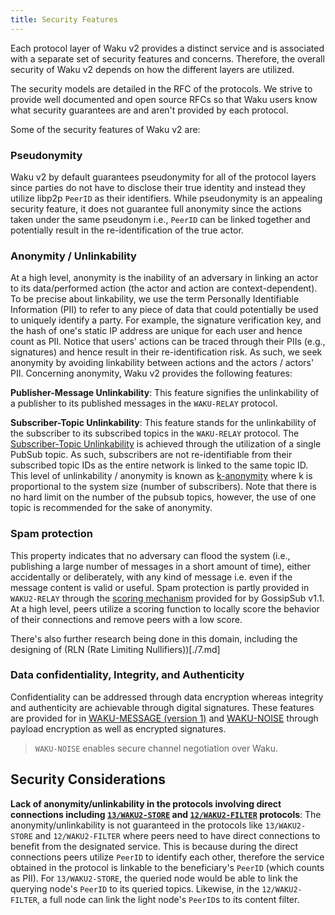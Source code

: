 ```yaml
---
title: Security Features
---
```


Each protocol layer of Waku v2 provides a distinct service and is associated with a separate set of security features and concerns.
Therefore, the overall security of Waku v2 depends on how the different layers are utilized.

The security models are detailed in the RFC of the protocols.
We strive to provide well documented and open source RFCs so that Waku users know what security guarantees are and aren't provided by each protocol.

Some of the security features of Waku v2 are:

### Pseudonymity

Waku v2 by default guarantees pseudonymity for all of the protocol layers since parties do not have to disclose their true identity
and instead they utilize libp2p `PeerID` as their identifiers.
While pseudonymity is an appealing security feature, it does not guarantee full anonymity since the actions taken under the same pseudonym
i.e., `PeerID` can be linked together and potentially result in the re-identification of the true actor.

### Anonymity / Unlinkability

At a high level, anonymity is the inability of an adversary in linking an actor to its data/performed action (the actor and action are context-dependent).
To be precise about linkability, we use the term Personally Identifiable Information (PII) to refer to any piece of data that could potentially be used to uniquely identify a party.
For example, the signature verification key, and the hash of one's static IP address are unique for each user and hence count as PII.
Notice that users' actions can be traced through their PIIs (e.g., signatures) and hence result in their re-identification risk.
As such, we seek anonymity by avoiding linkability between actions and the actors / actors' PII. Concerning anonymity, Waku v2 provides the following features:

**Publisher-Message Unlinkability**:
This feature signifies the unlinkability of a publisher to its published messages in the `WAKU-RELAY` protocol.

**Subscriber-Topic Unlinkability**:
This feature stands for the unlinkability of the subscriber to its subscribed topics in the `WAKU-RELAY` protocol.
The [Subscriber-Topic Unlinkability](https://rfc.vac.dev/spec/11/#security-analysis) is achieved through the utilization of a single PubSub topic.
As such, subscribers are not re-identifiable from their subscribed topic IDs as the entire network is linked to the same topic ID.
This level of unlinkability / anonymity is known as [k-anonymity](https://www.privitar.com/blog/k-anonymity-an-introduction/) where k is proportional to the system size (number of subscribers).
Note that there is no hard limit on the number of the pubsub topics, however, the use of one topic is recommended for the sake of anonymity.

### Spam protection

This property indicates that no adversary can flood the system (i.e., publishing a large number of messages in a short amount of time), either accidentally or deliberately, with any kind of message i.e. even if the message content is valid or useful.
Spam protection is partly provided in `WAKU2-RELAY` through the [scoring mechanism](https://github.com/libp2p/specs/blob/master/pubsub/gossipsub/gossipsub-v1.1.md#spam-protection-measures) provided for by GossipSub v1.1.
At a high level, peers utilize a scoring function to locally score the behavior of their connections and remove peers with a low score.

There's also further research being done in this domain, including the designing of (RLN (Rate Limiting Nullifiers))[./7.md]

### Data confidentiality, Integrity, and Authenticity

Confidentiality can be addressed through data encryption whereas integrity and authenticity are achievable through digital signatures.
These features are provided for in [WAKU-MESSAGE (version 1)](https://rfc.vac.dev/spec/14#version-1) and [WAKU-NOISE](https://rfc.vac.dev/spec/35/) through payload encryption as well as encrypted signatures.

> `WAKU-NOISE` enables secure channel negotiation over Waku.

## Security Considerations

**Lack of anonymity/unlinkability in the protocols involving direct connections including [`13/WAKU2-STORE`](https://rfc.vac.dev/spec/13/) and [`12/WAKU2-FILTER`](https://rfc.vac.dev/spec/12/) protocols**:
The anonymity/unlinkability is not guaranteed in the protocols like `13/WAKU2-STORE` and `12/WAKU2-FILTER` where peers need to have direct connections to benefit from the designated service.
This is because during the direct connections peers utilize `PeerID` to identify each other,
therefore the service obtained in the protocol is linkable to the beneficiary's `PeerID` (which counts as PII).
For `13/WAKU2-STORE`, the queried node would be able to link the querying node's `PeerID` to its queried topics.
Likewise, in the `12/WAKU2-FILTER`, a full node can link the light node's `PeerID`s to its content filter.
